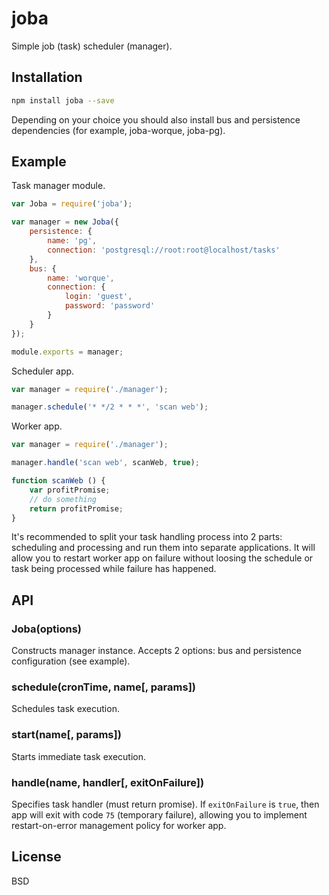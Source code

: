 # joba

Simple job (task) scheduler (manager).

## Installation

```bash
npm install joba --save
```

Depending on your choice you should also install bus and persistence dependencies (for example, joba-worque, joba-pg).

## Example

Task manager module.

```js
var Joba = require('joba');

var manager = new Joba({
	persistence: {
		name: 'pg',
		connection: 'postgresql://root:root@localhost/tasks'
	},
	bus: {
		name: 'worque',
		connection: {
			login: 'guest',
			password: 'password'
		}
	}
});

module.exports = manager;
```

Scheduler app.

```js
var manager = require('./manager');

manager.schedule('* */2 * * *', 'scan web');
```

Worker app.

```js
var manager = require('./manager');

manager.handle('scan web', scanWeb, true);

function scanWeb () {
	var profitPromise;
	// do something
	return profitPromise;
}
```

It's recommended to split your task handling process into 2 parts: scheduling and processing and run them into separate applications. It will allow you to restart worker app on failure without loosing the schedule or task being processed while failure has happened.

## API

### Joba(options)

Constructs manager instance. Accepts 2 options: bus and persistence configuration (see example).

### schedule(cronTime, name[, params])

Schedules task execution.

### start(name[, params])

Starts immediate task execution.

### handle(name, handler[, exitOnFailure])

Specifies task handler (must return promise). If `exitOnFailure` is `true`, then app will exit with code `75` (temporary failure), allowing you to implement restart-on-error management policy for worker app.

## License

BSD
